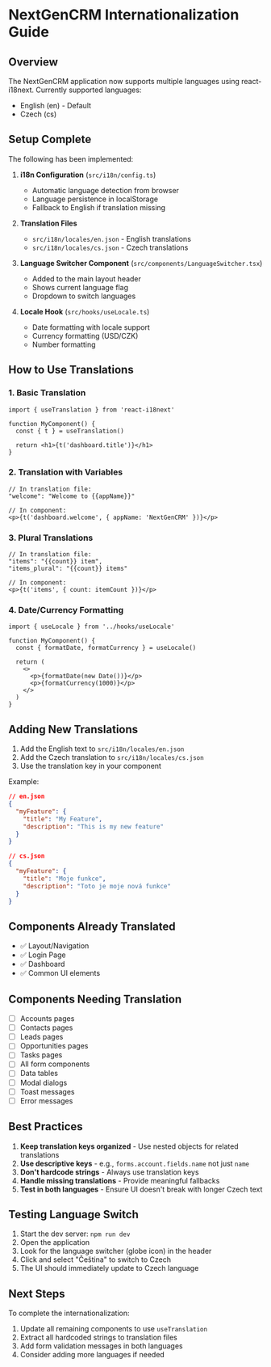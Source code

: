 # NextGenCRM Internationalization Guide

## Overview

The NextGenCRM application now supports multiple languages using react-i18next. Currently supported languages:
- English (en) - Default
- Czech (cs)

## Setup Complete

The following has been implemented:

1. **i18n Configuration** (`src/i18n/config.ts`)
   - Automatic language detection from browser
   - Language persistence in localStorage
   - Fallback to English if translation missing

2. **Translation Files**
   - `src/i18n/locales/en.json` - English translations
   - `src/i18n/locales/cs.json` - Czech translations

3. **Language Switcher Component** (`src/components/LanguageSwitcher.tsx`)
   - Added to the main layout header
   - Shows current language flag
   - Dropdown to switch languages

4. **Locale Hook** (`src/hooks/useLocale.ts`)
   - Date formatting with locale support
   - Currency formatting (USD/CZK)
   - Number formatting

## How to Use Translations

### 1. Basic Translation

```tsx
import { useTranslation } from 'react-i18next'

function MyComponent() {
  const { t } = useTranslation()
  
  return <h1>{t('dashboard.title')}</h1>
}
```

### 2. Translation with Variables

```tsx
// In translation file:
"welcome": "Welcome to {{appName}}"

// In component:
<p>{t('dashboard.welcome', { appName: 'NextGenCRM' })}</p>
```

### 3. Plural Translations

```tsx
// In translation file:
"items": "{{count}} item",
"items_plural": "{{count}} items"

// In component:
<p>{t('items', { count: itemCount })}</p>
```

### 4. Date/Currency Formatting

```tsx
import { useLocale } from '../hooks/useLocale'

function MyComponent() {
  const { formatDate, formatCurrency } = useLocale()
  
  return (
    <>
      <p>{formatDate(new Date())}</p>
      <p>{formatCurrency(1000)}</p>
    </>
  )
}
```

## Adding New Translations

1. Add the English text to `src/i18n/locales/en.json`
2. Add the Czech translation to `src/i18n/locales/cs.json`
3. Use the translation key in your component

Example:
```json
// en.json
{
  "myFeature": {
    "title": "My Feature",
    "description": "This is my new feature"
  }
}

// cs.json
{
  "myFeature": {
    "title": "Moje funkce",
    "description": "Toto je moje nová funkce"
  }
}
```

## Components Already Translated

- ✅ Layout/Navigation
- ✅ Login Page
- ✅ Dashboard
- ✅ Common UI elements

## Components Needing Translation

- [ ] Accounts pages
- [ ] Contacts pages
- [ ] Leads pages
- [ ] Opportunities pages
- [ ] Tasks pages
- [ ] All form components
- [ ] Data tables
- [ ] Modal dialogs
- [ ] Toast messages
- [ ] Error messages

## Best Practices

1. **Keep translation keys organized** - Use nested objects for related translations
2. **Use descriptive keys** - e.g., `forms.account.fields.name` not just `name`
3. **Don't hardcode strings** - Always use translation keys
4. **Handle missing translations** - Provide meaningful fallbacks
5. **Test in both languages** - Ensure UI doesn't break with longer Czech text

## Testing Language Switch

1. Start the dev server: `npm run dev`
2. Open the application
3. Look for the language switcher (globe icon) in the header
4. Click and select "Čeština" to switch to Czech
5. The UI should immediately update to Czech language

## Next Steps

To complete the internationalization:

1. Update all remaining components to use `useTranslation`
2. Extract all hardcoded strings to translation files
3. Add form validation messages in both languages
4. Consider adding more languages if needed